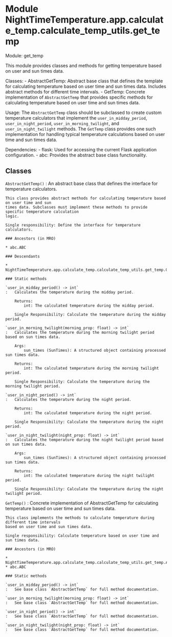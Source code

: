 Module NightTimeTemperature.app.calculate_temp.calculate_temp_utils.get_temp
============================================================================
Module: get_temp

This module provides classes and methods for getting temperature based on user and sun times data.

Classes:
    - AbstractGetTemp: Abstract base class that defines the template for calculating temperature 
      based on user time and sun times data. Includes abstract methods for different time intervals.
    - GetTemp: Concrete implementation of `AbstractGetTemp` that provides specific methods for 
      calculating temperature based on user time and sun times data.

Usage:
    The `AbstractGetTemp` class should be subclassed to create custom temperature calculators that 
    implement the `user_in_midday_period`, `user_in_night_period`, `user_in_morning_twilight`, and 
    `user_in_night_twilight` methods. The `GetTemp` class provides one such implementation for 
    handling typical temperature calculations based on user time and sun times data.

Dependencies:
    - flask: Used for accessing the current Flask application configuration.
    - abc: Provides the abstract base class functionality.

Classes
-------

`AbstractGetTemp()`
:   An abstract base class that defines the interface for temperature calculators.
    
    This class provides abstract methods for calculating temperature based on user time and sun
    times data. Subclasses must implement these methods to provide specific temperature calculation
    logic.
    
    Single responsibility: Define the interface for temperature calculators.

    ### Ancestors (in MRO)

    * abc.ABC

    ### Descendants

    * NightTimeTemperature.app.calculate_temp.calculate_temp_utils.get_temp.GetTemp

    ### Static methods

    `user_in_midday_period() ‑> int`
    :   Calculates the temperature during the midday period.
        
        Returns:
            int: The calculated temperature during the midday period.
        
        Single Responsibility: Calculate the temperature during the midday period.

    `user_in_morning_twilight(morning_prop: float) ‑> int`
    :   Calculates the temperature during the morning twilight period based on sun times data.
        
        Args:
            sun_times (SunTimes): A structured object containing processed sun times data.
        
        Returns:
            int: The calculated temperature during the morning twilight period.
        
        Single Responsibility: Calculate the temperature during the morning twilight period.

    `user_in_night_period() ‑> int`
    :   Calculates the temperature during the night period.
        
        Returns:
            int: The calculated temperature during the night period.
        
        Single Responsibility: Calculate the temperature during the night period.

    `user_in_night_twilight(night_prop: float) ‑> int`
    :   Calculates the temperature during the night twilight period based on sun times data.
        
        Args:
            sun_times (SunTimes): A structured object containing processed sun times data.
        
        Returns:
            int: The calculated temperature during the night twilight period.
        
        Single Responsibility: Calculate the temperature during the night twilight period.

`GetTemp()`
:   Concrete implementation of AbstractGetTemp for calculating temperature based on user time and
    sun times data.
    
    This class implements the methods to calculate temperature during different time intervals
    based on user time and sun times data.
    
    Single responsibility: Calculate temperature based on user time and sun times data.

    ### Ancestors (in MRO)

    * NightTimeTemperature.app.calculate_temp.calculate_temp_utils.get_temp.AbstractGetTemp
    * abc.ABC

    ### Static methods

    `user_in_midday_period() ‑> int`
    :   See base class `AbstractGetTemp` for full method documentation.

    `user_in_morning_twilight(morning_prop: float) ‑> int`
    :   See base class `AbstractGetTemp` for full method documentation.

    `user_in_night_period() ‑> int`
    :   See base class `AbstractGetTemp` for full method documentation.

    `user_in_night_twilight(night_prop: float) ‑> int`
    :   See base class `AbstractGetTemp` for full method documentation.
